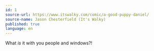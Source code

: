 ```yaml
---
id: 1
source-url: https://www.itswalky.com/comic/a-good-puppy-daniel/
source-name: Jason Chesterfield (It's Walky)
published: true
language: en
---
```

 What *is* it with you people and windows?!
